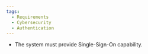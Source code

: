 ```yaml
---
tags:
  - Requirements
  - Cybersecurity
  - Authentication
---
```

- The system must provide Single-Sign-On capability.
